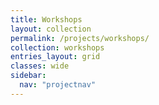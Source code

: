 ```yaml
---
title: Workshops
layout: collection
permalink: /projects/workshops/
collection: workshops
entries_layout: grid
classes: wide
sidebar:
  nav: "projectnav"
---
```

